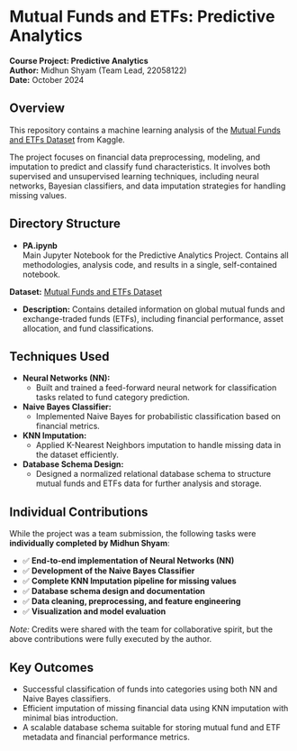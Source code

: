 # Mutual Funds and ETFs: Predictive Analytics  

**Course Project: Predictive Analytics**  
**Author:** Midhun Shyam (Team Lead, 22058122)  
**Date:** October 2024



## Overview  

This repository contains a machine learning analysis of the [Mutual Funds and ETFs Dataset](https://www.kaggle.com/datasets/stefanoleone992/mutual-funds-and-etfs) from Kaggle.  

The project focuses on financial data preprocessing, modeling, and imputation to predict and classify fund characteristics. It involves both supervised and unsupervised learning techniques, including neural networks, Bayesian classifiers, and data imputation strategies for handling missing values.



## Directory Structure

- **PA.ipynb**  
  Main Jupyter Notebook for the Predictive Analytics Project. Contains all methodologies, analysis code, and results in a single, self-contained notebook.


**Dataset:** [Mutual Funds and ETFs Dataset](https://www.kaggle.com/datasets/stefanoleone992/mutual-funds-and-etfs) 

- **Description:** Contains detailed information on global mutual funds and exchange-traded funds (ETFs), including financial performance, asset allocation, and fund classifications.


## Techniques Used  

- **Neural Networks (NN):**  
  - Built and trained a feed-forward neural network for classification tasks related to fund category prediction.  
- **Naive Bayes Classifier:**  
  - Implemented Naive Bayes for probabilistic classification based on financial metrics.  
- **KNN Imputation:**  
  - Applied K-Nearest Neighbors imputation to handle missing data in the dataset efficiently.  
- **Database Schema Design:**  
  - Designed a normalized relational database schema to structure mutual funds and ETFs data for further analysis and storage.
  

## Individual Contributions  

While the project was a team submission, the following tasks were **individually completed by Midhun Shyam**:

- ✅ **End-to-end implementation of Neural Networks (NN)**  
- ✅ **Development of the Naive Bayes Classifier**  
- ✅ **Complete KNN Imputation pipeline for missing values**  
- ✅ **Database schema design and documentation**  
- ✅ **Data cleaning, preprocessing, and feature engineering**  
- ✅ **Visualization and model evaluation**

*Note:* Credits were shared with the team for collaborative spirit, but the above contributions were fully executed by the author.

## Key Outcomes

- Successful classification of funds into categories using both NN and Naive Bayes classifiers.
- Efficient imputation of missing financial data using KNN imputation with minimal bias introduction.
- A scalable database schema suitable for storing mutual fund and ETF metadata and financial performance metrics.
